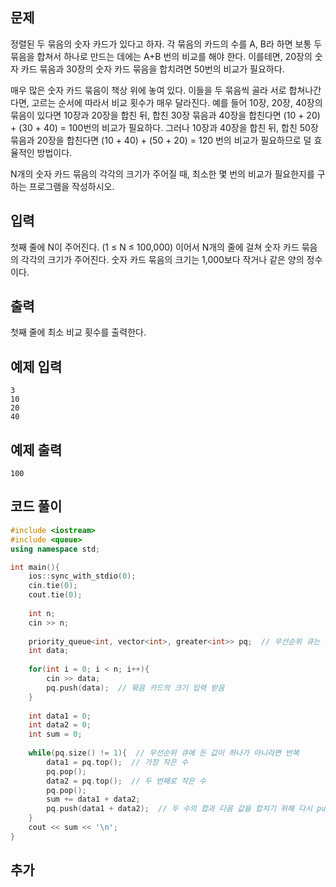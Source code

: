 ## 문제 
정렬된 두 묶음의 숫자 카드가 있다고 하자. 각 묶음의 카드의 수를 A, B라 하면 보통 두 묶음을 합쳐서 하나로 만드는 데에는 A+B 번의 비교를 해야 한다. 이를테면, 20장의 숫자 카드 묶음과 30장의 숫자 카드 묶음을 합치려면 50번의 비교가 필요하다.

매우 많은 숫자 카드 묶음이 책상 위에 놓여 있다. 이들을 두 묶음씩 골라 서로 합쳐나간다면, 고르는 순서에 따라서 비교 횟수가 매우 달라진다. 예를 들어 10장, 20장, 40장의 묶음이 있다면 10장과 20장을 합친 뒤, 합친 30장 묶음과 40장을 합친다면 (10 + 20) + (30 + 40) = 100번의 비교가 필요하다. 그러나 10장과 40장을 합친 뒤, 합친 50장 묶음과 20장을 합친다면 (10 + 40) + (50 + 20) = 120 번의 비교가 필요하므로 덜 효율적인 방법이다.

N개의 숫자 카드 묶음의 각각의 크기가 주어질 때, 최소한 몇 번의 비교가 필요한지를 구하는 프로그램을 작성하시오.
## 입력
첫째 줄에 N이 주어진다. (1 ≤ N ≤ 100,000) 이어서 N개의 줄에 걸쳐 숫자 카드 묶음의 각각의 크기가 주어진다. 숫자 카드 묶음의 크기는 1,000보다 작거나 같은 양의 정수이다.


## 출력
첫째 줄에 최소 비교 횟수를 출력한다.


## 예제 입력 
```
3
10
20
40
```

## 예제 출력  
```
100
```
## 코드 풀이
```c++
#include <iostream>
#include <queue>
using namespace std;

int main(){
    ios::sync_with_stdio(0);
    cin.tie(0);
    cout.tie(0);
    
    int n;
    cin >> n;
    
    priority_queue<int, vector<int>, greater<int>> pq;  // 우선순위 큐는 기본적으로 내림차순임(top이 가장 큰 수), 오름차순으로 나타내기 위해서 다음과 같이 선언
    int data;
    
    for(int i = 0; i < n; i++){
        cin >> data;
        pq.push(data);  // 묶음 카드의 크기 입력 받음
    }
    
    int data1 = 0;
    int data2 = 0;
    int sum = 0;
    
    while(pq.size() != 1){  // 우선순위 큐에 든 값이 하나가 아니라면 반복
        data1 = pq.top();  // 가장 작은 수
        pq.pop();
        data2 = pq.top();  // 두 번째로 작은 수
        pq.pop();
        sum += data1 + data2;
        pq.push(data1 + data2);  // 두 수의 합과 다음 값을 합치기 위해 다시 push
    }
    cout << sum << '\n';
}
```
## 추가
